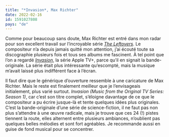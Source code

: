```yaml
---
title: "*Invasion*, Max Richter"
date: 2022-02-16
id: 1591027808
pays: "de"
---
```


Comme pour beaucoup sans doute, Max Richter est entré dans mon radar pour son excellent travail sur l’incroyable série [*The Leftovers*](https://voiretmanger.fr/leftovers-lindelof-perrotta-hbo/). Le compositeur n’a depuis jamais quitté mon attention, j’ai écouté toute sa discographie plusieurs fois et tous ses albums me fascinent. À tel point que l’on a regardé [*Invasion*](https://voiretmanger.fr/invasion-kinberg-weil-apple-tv/), la série Apple TV+, parce qu’il en signait la bande-originale. La série était plus intéressante qu’escompté, mais la musique m’avait laissé plus indifférent face à l’écran.

Il faut dire que le générique d’ouverture ressemble à une caricature de Max Richter. Mais le reste est finalement meilleur que je l’envisageais initialement, plus varié surtout. *Invasion (Music from the Original TV Series: Season 1)*, car c’est son titre complet, s’éloigne davantage de ce que le compositeur a pu écrire jusque-là et tente quelques idées plus originales. C’est la bande-originale d’une série de science-fiction, il ne faut pas non plus s’attendre à une œuvre radicale, mais je trouve que ces 24 (!) pistes tiennent la route, elles alternent entre plusieurs ambiances, n’oublient pas quelques belles mélodies et sont fort agréables. Je recommande aussi en guise de fond musical pour se concentrer.